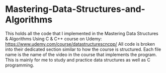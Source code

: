 # Mastering-Data-Structures-and-Algorithms
This holds all the code that I implemented in the Mastering Data Structures 
& Algorithms Using C & C++ course on Udemy:
https://www.udemy.com/course/datastructurescncpp/
All code is broken into their dedicated section similar to how the course 
is structured. Each file name is the name of the video in the course that 
implements the program. This is mainly for me to study and practice data 
structures as well as C programming.